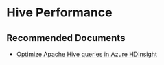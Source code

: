 <properties
  pageTitle="Hive Performance"
  description="Hive Performance"
  Service="microsoft.hdinsight"
  resource="clusters"
  authors="pjfreitas"
  ms.author="pfreitas"
  displayOrder="29"
  selfHelpType="resource"
  supportTopicIds="32629065"
  resourceTags=""
  productPesIds="15078"
  cloudEnvironments="public, Fairfax, usnat, ussec"
  ArticleId="f77498d9-e276-4fe3-bcc1-e78f2a97f813"	ownershipId="AzureData_HDInsight"
/>

# Hive Performance

## **Recommended Documents**

* [Optimize Apache Hive queries in Azure HDInsight](https://docs.microsoft.com/azure/hdinsight/hdinsight-hadoop-optimize-hive-query)
